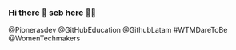 ### Hi there 👋 seb here 🐱‍👤

<!--
**sebastian031093/sebastian031093** is a ✨ _special_ ✨ repository because its `README.md` (this file) appears on your GitHub profile.

Here are some ideas to get you started:

- 🔭 I’m currently working on IT
- 🌱 I’m currently learning Javascript and more technologys

I'm a simple dev, 
-->

@Pionerasdev @GitHubEducation @GithubLatam #WTMDareToBe  @WomenTechmakers
